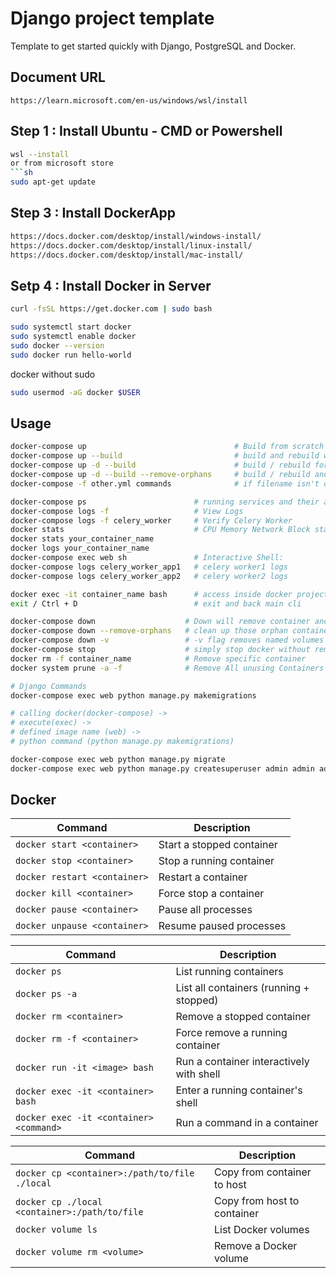 # Django project template
Template to get started quickly with Django, PostgreSQL and Docker.

## Document URL
```
https://learn.microsoft.com/en-us/windows/wsl/install
```

## Step 1 : Install Ubuntu - CMD or Powershell
```sh
wsl --install
or from microsoft store
```sh
sudo apt-get update
```
## Step 3 : Install DockerApp
```sh
https://docs.docker.com/desktop/install/windows-install/
https://docs.docker.com/desktop/install/linux-install/
https://docs.docker.com/desktop/install/mac-install/
```
## Setp 4 : Install Docker in Server
```bash
curl -fsSL https://get.docker.com | sudo bash
```
```bash
sudo systemctl start docker
sudo systemctl enable docker
sudo docker --version
sudo docker run hello-world
```
docker without sudo
```bash
sudo usermod -aG docker $USER
```

## Usage
```bash
docker-compose up                                 # Build from scratch
docker-compose up --build                         # build and rebuild with logs and output
docker-compose up -d --build                      # build / rebuild for server without logs
docker-compose up -d --build --remove-orphans     # build / rebuild and clean orphan containers
docker-compose -f other.yml commands              # if filename isn't docker-compose then just add `docker-compose -f filename.yml`

docker-compose ps                        # running services and their actual names.
docker-compose logs -f                   # View Logs
docker-compose logs -f celery_worker     # Verify Celery Worker
docker stats                             # CPU Memory Network Block status
docker stats your_container_name
docker logs your_container_name
docker-compose exec web sh               # Interactive Shell:
docker-compose logs celery_worker_app1   # celery worker1 logs
docker-compose logs celery_worker_app2   # celery worker2 logs

docker exec -it container_name bash      # access inside docker project folder
exit / Ctrl + D                          # exit and back main cli

docker-compose down                    # Down will remove container and images
docker-compose down --remove-orphans   # clean up those orphan containers safely
docker-compose down -v                 # -v flag removes named volumes declared 
docker-compose stop                    # simply stop docker without remove anything
docker rm -f container_name            # Remove specific container 
docker system prune -a -f              # Remove All unusing Containers

# Django Commands
docker-compose exec web python manage.py makemigrations

# calling docker(docker-compose) ->
# execute(exec) ->
# defined image name (web) ->
# python command (python manage.py makemigrations)

docker-compose exec web python manage.py migrate
docker-compose exec web python manage.py createsuperuser admin admin admin@admin.com
```

## Docker 
| Command                      | Description               |
| ---------------------------- | ------------------------- |
| `docker start <container>`   | Start a stopped container |
| `docker stop <container>`    | Stop a running container  |
| `docker restart <container>` | Restart a container       |
| `docker kill <container>`    | Force stop a container    |
| `docker pause <container>`   | Pause all processes       |
| `docker unpause <container>` | Resume paused processes   |

| Command                                 | Description                              |
| --------------------------------------- | ---------------------------------------- |
| `docker ps`                             | List running containers                  |
| `docker ps -a`                          | List all containers (running + stopped)  |
| `docker rm <container>`                 | Remove a stopped container               |
| `docker rm -f <container>`              | Force remove a running container         |
| `docker run -it <image> bash`           | Run a container interactively with shell |
| `docker exec -it <container> bash`      | Enter a running container's shell        |
| `docker exec -it <container> <command>` | Run a command in a container             |

| Command                                       | Description                 |
| --------------------------------------------- | --------------------------- |
| `docker cp <container>:/path/to/file ./local` | Copy from container to host |
| `docker cp ./local <container>:/path/to/file` | Copy from host to container |
| `docker volume ls`                            | List Docker volumes         |
| `docker volume rm <volume>`                   | Remove a Docker volume      |

